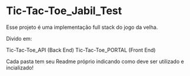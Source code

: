 # Tic-Tac-Toe_Jabil_Test
Esse projeto é uma implementação full stack do jogo da velha.

Divido em:

Tic-Tac-Toe_API (Back End)
Tic-Tac-Toe_PORTAL (Front End)

Cada pasta tem seu Readme próprio indicando como deve ser utilizado e incializado!
